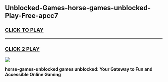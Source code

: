 
## Unblocked-Games-horse-games-unblocked-Play-Free-apcc7
<h3>
<a href="https://premium76.site?title=horse-games-unblocked&ref=22A">CLICK TO PLAY</a></h3>
<hr>

<h3>
<a href="https://premium76.site?title=horse-games-unblocked&ref=22A">CLICK 2 PLAY</a>
  
</h3>

<a href="https://premium76.site?title=horse-games-unblocked&ref=22A"><img src="https://clearcache.store/games.png"></a>


**horse-games-unblocked games unblocked: Your Gateway to Fun and Accessible Online Gaming**
